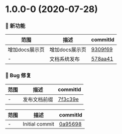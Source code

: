 # 1.0.0-0 (2020-07-28)

### 🌟 新功能
范围|描述|commitId
--|--|--
 增加docs展示页 | 增加docs展示页 | [9309f69](http://x/commits/9309f69)
 - | 文档系统发布 | [578aa41](http://x/commits/578aa41)


### 🐛 Bug 修复
范围|描述|commitId
--|--|--
 - | 发布文档前缀 | [7f3c39e](http://x/commits/7f3c39e)


范围|描述|commitId
--|--|--
 - | Initial commit | [0a95698](http://x/commits/0a95698)

